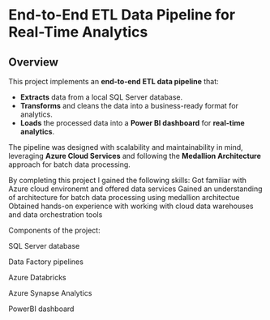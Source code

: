 # End-to-End ETL Data Pipeline for Real-Time Analytics

## **Overview**
This project implements an **end-to-end ETL data pipeline** that:
- **Extracts** data from a local SQL Server database.
- **Transforms** and cleans the data into a business-ready format for analytics.
- **Loads** the processed data into a **Power BI dashboard** for **real-time analytics**.

The pipeline was designed with scalability and maintainability in mind, leveraging **Azure Cloud Services** and following the **Medallion Architecture** approach for batch data processing.

By completing this project I gained the following skills:
Got familiar with Azure cloud environemt and offered data services
Gained an understanding of architecture for batch data processing using medallion architectue
Obtained hands-on experience with working with cloud data warehouses and data orchestration tools

Components of the project:

SQL Server database

Data Factory pipelines

Azure Databricks

Azure Synapse Analytics 

PowerBI dashboard
